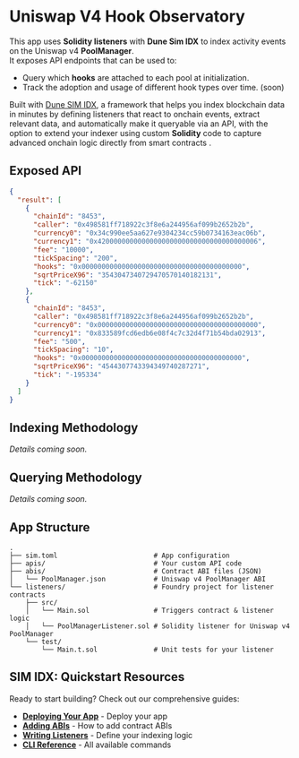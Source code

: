# Uniswap V4 Hook Observatory

This app uses **Solidity listeners** with **Dune Sim IDX** to index activity events on the Uniswap v4 **PoolManager**.  
It exposes API endpoints that can be used to:

- Query which **hooks** are attached to each pool at initialization.
- Track the adoption and usage of different hook types over time. (soon)

Built with [Dune SIM IDX](https://docs.sim.dune.com/idx), a framework that helps you index blockchain data in minutes by defining listeners that react to onchain events, extract relevant data, and automatically make it queryable via an API, with the option to extend your indexer using custom **Solidity** code to capture advanced onchain logic directly from smart contracts .

## Exposed API

```json
{
  "result": [
    {
      "chainId": "8453",
      "caller": "0x498581ff718922c3f8e6a244956af099b2652b2b",
      "currency0": "0x34c990ee5aa627e9304234cc59b0734163eac06b",
      "currency1": "0x4200000000000000000000000000000000000006",
      "fee": "10000",
      "tickSpacing": "200",
      "hooks": "0x0000000000000000000000000000000000000000",
      "sqrtPriceX96": "3543047340729470570140182131",
      "tick": "-62150"
    },
    {
      "chainId": "8453",
      "caller": "0x498581ff718922c3f8e6a244956af099b2652b2b",
      "currency0": "0x0000000000000000000000000000000000000000",
      "currency1": "0x833589fcd6edb6e08f4c7c32d4f71b54bda02913",
      "fee": "500",
      "tickSpacing": "10",
      "hooks": "0x0000000000000000000000000000000000000000",
      "sqrtPriceX96": "4544307743394349740287271",
      "tick": "-195334"
    }
  ]
}
```

## Indexing Methodology

_Details coming soon._

## Querying Methodology

_Details coming soon._

## App Structure

```text
.
├── sim.toml                        # App configuration
├── apis/                           # Your custom API code
├── abis/                           # Contract ABI files (JSON)
│   └── PoolManager.json            # Uniswap v4 PoolManager ABI
└── listeners/                      # Foundry project for listener contracts
    ├── src/
    │   └── Main.sol                # Triggers contract & listener logic
    │   └── PoolManagerListener.sol # Solidity listener for Uniswap v4 PoolManager
    └── test/
        └── Main.t.sol              # Unit tests for your listener
```

## SIM IDX: Quickstart Resources

Ready to start building? Check out our comprehensive guides:

- **[Deploying Your App](https://docs.sim.dune.com/idx/deployment)** - Deploy your app
- **[Adding ABIs](https://docs.sim.dune.com/idx/cli#sim-abi)** - How to add contract ABIs
- **[Writing Listeners](https://docs.sim.dune.com/idx/listener)** - Define your indexing logic
- **[CLI Reference](https://docs.sim.dune.com/idx/cli)** - All available commands
